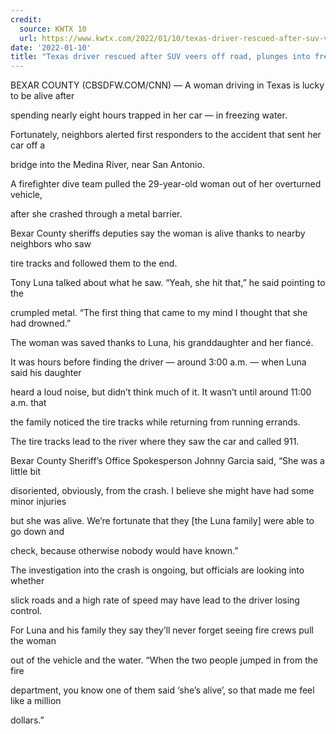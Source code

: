 ```yaml
---
credit:
  source: KWTX 10
  url: https://www.kwtx.com/2022/01/10/texas-driver-rescued-after-suv-veers-off-road-plunges-into-freezing-river/
date: '2022-01-10'
title: "Texas driver rescued after SUV veers off road, plunges into freezing river"
---
```

BEXAR COUNTY (CBSDFW.COM/CNN) — A woman driving in Texas is lucky to be alive after 

spending nearly eight hours trapped in her car — in freezing water.

Fortunately, neighbors alerted first responders to the accident that sent her car off a 

bridge into the Medina River, near San Antonio.

A firefighter dive team pulled the 29-year-old woman out of her overturned vehicle, 

after she crashed through a metal barrier.

Bexar County sheriffs deputies say the woman is alive thanks to nearby neighbors who saw 

tire tracks and followed them to the end.

Tony Luna talked about what he saw. “Yeah, she hit that,” he said pointing to the 

crumpled metal. “The first thing that came to my mind I thought that she had drowned.”

The woman was saved thanks to Luna, his granddaughter and her fiancé.

It was hours before finding the driver — around 3:00 a.m. — when Luna said his daughter 

heard a loud noise, but didn’t think much of it. It wasn’t until around 11:00 a.m. that 

the family noticed the tire tracks while returning from running errands.

The tire tracks lead to the river where they saw the car and called 911.

Bexar County Sheriff’s Office Spokesperson Johnny Garcia said, “She was a little bit 

disoriented, obviously, from the crash. I believe she might have had some minor injuries 

but she was alive. We’re fortunate that they [the Luna family] were able to go down and 

check, because otherwise nobody would have known.”

The investigation into the crash is ongoing, but officials are looking into whether 

slick roads and a high rate of speed may have lead to the driver losing control.

For Luna and his family they say they’ll never forget seeing fire crews pull the woman 

out of the vehicle and the water. “When the two people jumped in from the fire 

department, you know one of them said ‘she’s alive’, so that made me feel like a million 

dollars.”
